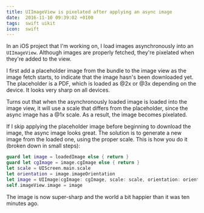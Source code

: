 ```yaml
---
title: UIImageView is pixelated after applying an async image
date:  2016-11-10 09:39:02 +0100
tags:  swift uikit
icon:  swift
---
```


In an iOS project that I'm working on, I load images asynchronously into an `UIImageView`. Although images are properly fetched, they're pixelated when they're added to the view.

I first add a placeholder image from the bundle to the image view as the image fetch starts, to indicate that the image hasn's been downloaded yet. The placeholder is a PDF, which is loaded as @2x or @3x depending on the device. It looks very sharp on all devices.

Turns out that when the asynchronously loaded image is loaded into the image view, it
will use a scale that differs from the placeholder, since the async image has a
@1x scale. As a result, the image becomes pixelated.

If I skip applying the placeholder image before beginning to download the image, the async image looks great. The solution is to generate a new image from the loaded one, using the proper scale. This is how you do it (broken down in small steps):

```swift
guard let image = loadedImage else { return }
guard let cgImage = image.cgImage else { return }
let scale = UIScreen.main.scale
let orientation = image.imageOrientation
let image = UIImage(cgImage: cgImage, scale: scale, orientation: orientation)
self.imageView.image = image
```

The image is now super-sharp and the world a bit happier than it was ten minutes ago.